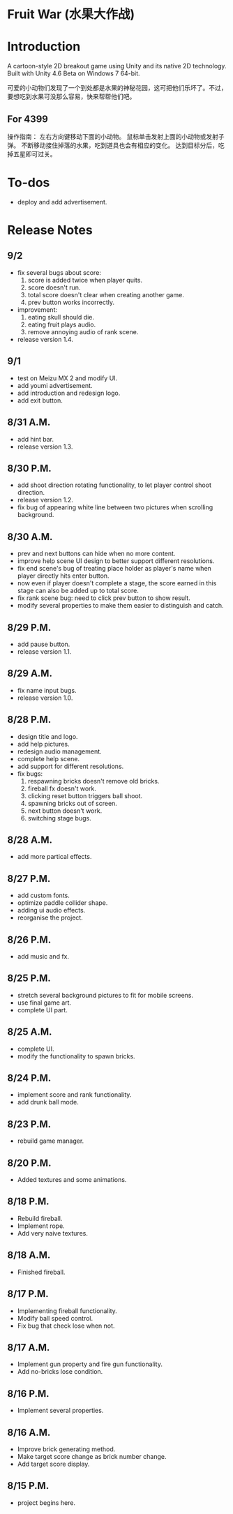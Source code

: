 Fruit War (水果大作战)
=======

# Introduction

A cartoon-style 2D breakout game using Unity and its native 2D technology. 
Built with Unity 4.6 Beta on Windows 7 64-bit.

可爱的小动物们发现了一个到处都是水果的神秘花园，这可把他们乐坏了。不过，要想吃到水果可没那么容易，快来帮帮他们吧。

## For 4399
操作指南：
左右方向键移动下面的小动物。
鼠标单击发射上面的小动物或发射子弹。
不断移动接住掉落的水果，吃到道具也会有相应的变化。
达到目标分后，吃掉五星即可过关。

# To-dos

- deploy and add advertisement.

# Release Notes

## 9/2
- fix several bugs about score:
	1. score is added twice when player quits.
	2. score doesn't run.
	3. total score doesn't clear when creating another game.
	4. prev button works incorrectly.
- improvement:
	1. eating skull should die.
	2. eating fruit plays audio.
	3. remove annoying audio of rank scene.
- release version 1.4.

## 9/1
- test on Meizu MX 2 and modify UI.
- add youmi advertisement.
- add introduction and redesign logo.
- add exit button.

## 8/31 A.M.
- add hint bar.
- release version 1.3.

## 8/30 P.M.
- add shoot direction rotating functionality, to let player control shoot direction.
- release version 1.2.
- fix bug of appearing white line between two pictures when scrolling background.

## 8/30 A.M.
- prev and next buttons can hide when no more content.
- improve help scene UI design to better support different resolutions.
- fix end scene's bug of treating place holder as player's name when player directly hits enter button.
- now even if player doesn't complete a stage, the score earned in this stage can also be added up to total score.
- fix rank scene bug: need to click prev button to show result.
- modify several properties to make them easier to distinguish and catch.

## 8/29 P.M.
- add pause button.
- release version 1.1.

## 8/29 A.M.
- fix name input bugs.
- release version 1.0.

## 8/28 P.M.
- design title and logo.
- add help pictures.
- redesign audio management.
- complete help scene.
- add support for different resolutions.
- fix bugs: 
	1. respawning bricks doesn't remove old bricks.
	2. fireball fx doesn't work.
	3. clicking reset button triggers ball shoot.
	4. spawning bricks out of screen.
	5. next button doesn't work.
	6. switching stage bugs.

## 8/28 A.M.
- add more partical effects.

## 8/27 P.M.
- add custom fonts.
- optimize paddle collider shape.
- adding ui audio effects.
- reorganise the project.

## 8/26 P.M.
- add music and fx.

## 8/25 P.M.
- stretch several background pictures to fit for mobile screens.
- use final game art.
- complete UI part.

## 8/25 A.M.
- complete UI.
- modify the functionality to spawn bricks.

## 8/24 P.M.
- implement score and rank functionality.
- add drunk ball mode.

## 8/23 P.M.
- rebuild game manager.

## 8/20 P.M.
- Added textures and some animations.

## 8/18 P.M.
- Rebuild fireball.
- Implement rope.
- Add very naive textures.

## 8/18 A.M.
- Finished fireball.

## 8/17 P.M.
- Implementing fireball functionality.
- Modify ball speed control.
- Fix bug that check lose when not.

## 8/17 A.M.
- Implement gun property and fire gun functionality.
- Add no-bricks lose condition.

## 8/16 P.M.
- Implement several properties.

## 8/16 A.M.
- Improve brick generating method.
- Make target score change as brick number change.
- Add target score display.

## 8/15 P.M.
- project begins here.